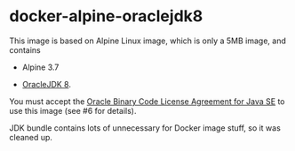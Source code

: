 # docker-alpine-oraclejdk8
This image is based on Alpine Linux image, which is only a 5MB image, and contains
* Alpine 3.7

* [OracleJDK 8](http://www.oracle.com/technetwork/java/javase/overview/index.html).

You must accept the
[Oracle Binary Code License Agreement for Java SE](http://www.oracle.com/technetwork/java/javase/terms/license/index.html)
to use this image (see #6 for details).

JDK bundle contains lots of unnecessary for Docker image stuff, so it was cleaned up. 


